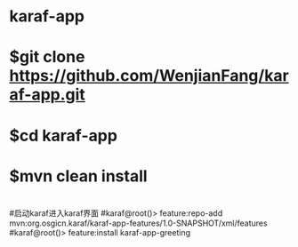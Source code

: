 # karaf-app
# $git clone https://github.com/WenjianFang/karaf-app.git
#
# $cd karaf-app
# $mvn clean install
#
#启动karaf进入karaf界面
#karaf@root()> feature:repo-add mvn:org.osgicn.karaf/karaf-app-features/1.0-SNAPSHOT/xml/features
#karaf@root()> feature:install karaf-app-greeting
